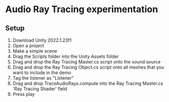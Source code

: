 # Audio Ray Tracing experimentation

## Setup 

1. Download Unity 2022.1.23f1
1. Open a project
1. Make a simple scene
1. Drag the Scripts folder into the Unity Assets folder
1. Drag and drop the Ray Tracing Master.cs script onto the sound source
1. Drag and drop the Ray Tracing Object.cs script onto all meshes that you want to include in the demo
1. Tag the listener as "Listener"
1. Drag and drop TraceAudioRays.compute into the Ray Tracing Master.cs 'Ray Tracing Shader' field
1. Press play